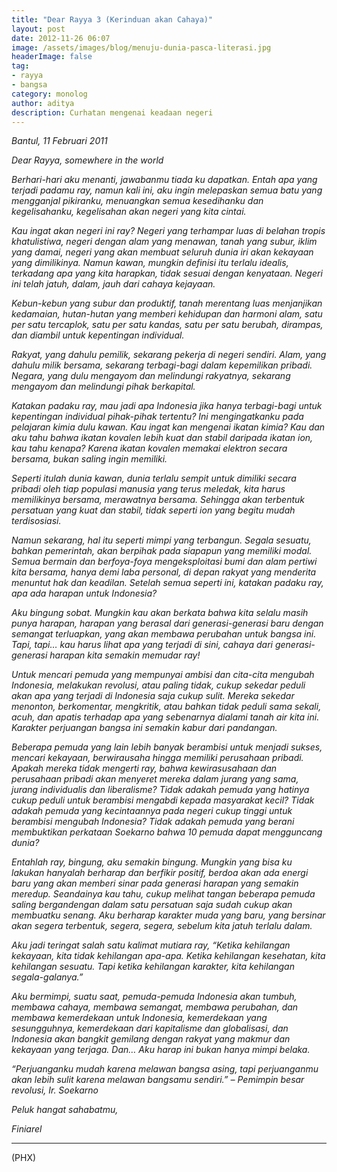 ```yaml
---
title: "Dear Rayya 3 (Kerinduan akan Cahaya)"
layout: post
date: 2012-11-26 06:07
image: /assets/images/blog/menuju-dunia-pasca-literasi.jpg
headerImage: false
tag:
- rayya
- bangsa
category: monolog
author: aditya 
description: Curhatan mengenai keadaan negeri
---
```


_Bantul, 11 Februari 2011_

_Dear Rayya, somewhere in the world_

_Berhari-hari aku menanti, jawabanmu tiada ku dapatkan. Entah apa yang terjadi padamu ray, namun kali ini, aku ingin melepaskan semua batu yang mengganjal pikiranku, menuangkan semua kesedihanku dan kegelisahanku, kegelisahan akan negeri yang kita cintai._

_Kau ingat akan negeri ini ray? Negeri yang terhampar luas di belahan tropis khatulistiwa, negeri dengan alam yang menawan, tanah yang subur, iklim yang damai, negeri yang akan membuat seluruh dunia iri akan kekayaan yang dimilikinya. Namun kawan, mungkin definisi itu terlalu idealis, terkadang apa yang kita harapkan, tidak sesuai dengan kenyataan. Negeri ini telah jatuh, dalam, jauh dari cahaya kejayaan._

_Kebun-kebun yang subur dan produktif, tanah merentang luas menjanjikan kedamaian, hutan-hutan yang memberi kehidupan dan harmoni alam, satu per satu tercaplok, satu per satu kandas, satu per satu berubah, dirampas, dan diambil untuk kepentingan individual._

_Rakyat, yang dahulu pemilik, sekarang pekerja di negeri sendiri. Alam, yang dahulu milik bersama, sekarang terbagi-bagi dalam kepemilikan pribadi. Negara, yang dulu mengayom dan melindungi rakyatnya, sekarang mengayom dan melindungi pihak berkapital._

_Katakan padaku ray, mau jadi apa Indonesia jika hanya terbagi-bagi untuk kepentingan individual pihak-pihak tertentu? Ini mengingatkanku pada pelajaran kimia dulu kawan. Kau ingat kan mengenai ikatan kimia? Kau dan aku tahu bahwa ikatan kovalen lebih kuat dan stabil daripada ikatan ion, kau tahu kenapa? Karena ikatan kovalen memakai elektron secara bersama, bukan saling ingin memiliki._

_Seperti itulah dunia kawan, dunia terlalu sempit untuk dimiliki secara pribadi oleh tiap populasi manusia yang terus meledak, kita harus memilikinya bersama, merawatnya bersama. Sehingga akan terbentuk persatuan yang kuat dan stabil, tidak seperti ion yang begitu mudah terdisosiasi._

_Namun sekarang, hal itu seperti mimpi yang terbangun. Segala sesuatu, bahkan pemerintah, akan berpihak pada siapapun yang memiliki modal. Semua bermain dan berfoya-foya mengeksploitasi bumi dan alam pertiwi kita bersama, hanya demi laba personal, di depan rakyat yang menderita menuntut hak dan keadilan. Setelah semua seperti ini, katakan padaku ray, apa ada harapan untuk Indonesia?_

_Aku bingung sobat. Mungkin kau akan berkata bahwa kita selalu masih punya harapan, harapan yang berasal dari generasi-generasi baru dengan semangat terluapkan, yang akan membawa perubahan untuk bangsa ini. Tapi, tapi… kau harus lihat apa yang terjadi di sini, cahaya dari generasi-generasi harapan kita semakin memudar ray!_

_Untuk mencari pemuda yang mempunyai ambisi dan cita-cita mengubah Indonesia, melakukan revolusi, atau paling tidak, cukup sekedar peduli akan apa yang terjadi di Indonesia saja cukup sulit. Mereka sekedar menonton, berkomentar, mengkritik, atau bahkan tidak peduli sama sekali, acuh, dan apatis terhadap apa yang sebenarnya dialami tanah air kita ini. Karakter perjuangan bangsa ini semakin kabur dari pandangan._

_Beberapa pemuda yang lain lebih banyak berambisi untuk menjadi sukses, mencari kekayaan, berwirausaha hingga memiliki perusahaan pribadi. Apakah mereka tidak mengerti ray, bahwa kewirasusahaan dan perusahaan pribadi akan menyeret mereka dalam jurang yang sama, jurang individualis dan liberalisme? Tidak adakah pemuda yang hatinya cukup peduli untuk berambisi mengabdi kepada masyarakat kecil? Tidak adakah pemuda yang kecintaannya pada negeri cukup tinggi untuk berambisi mengubah Indonesia? Tidak adakah pemuda yang berani membuktikan perkataan Soekarno bahwa 10 pemuda dapat mengguncang dunia?_

_Entahlah ray, bingung, aku semakin bingung. Mungkin yang bisa ku lakukan hanyalah berharap dan berfikir positif, berdoa akan ada energi baru yang akan memberi sinar pada generasi harapan yang semakin meredup. Seandainya kau tahu, cukup melihat tangan beberapa pemuda saling bergandengan dalam satu persatuan saja sudah cukup akan membuatku senang. Aku berharap karakter muda yang baru, yang bersinar akan segera terbentuk, segera, segera, sebelum kita jatuh terlalu dalam._

_Aku jadi teringat salah satu kalimat mutiara ray, “Ketika kehilangan kekayaan, kita tidak kehilangan apa-apa. Ketika kehilangan kesehatan, kita kehilangan sesuatu. Tapi ketika kehilangan karakter, kita kehilangan segala-galanya.”_

_Aku bermimpi, suatu saat, pemuda-pemuda Indonesia akan tumbuh, membawa cahaya, membawa semangat, membawa perubahan, dan membawa kemerdekaan untuk Indonesia, kemerdekaan yang sesungguhnya, kemerdekaan dari kapitalisme dan globalisasi, dan Indonesia akan bangkit gemilang dengan rakyat yang makmur dan kekayaan yang terjaga. Dan… Aku harap ini bukan hanya mimpi belaka._

_“Perjuanganku mudah karena melawan bangsa asing, tapi perjuanganmu akan lebih sulit karena melawan bangsamu sendiri.” – Pemimpin besar revolusi, Ir. Soekarno_

_Peluk hangat sahabatmu,_

_Finiarel_

***

(PHX)